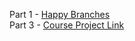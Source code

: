 Part 1 - [Happy Branches](https://github.com/Spacebar255/exercise01.git)  
Part 3 - [Course Project Link](https://github.com/Spacebar255/courseproject.git)  
